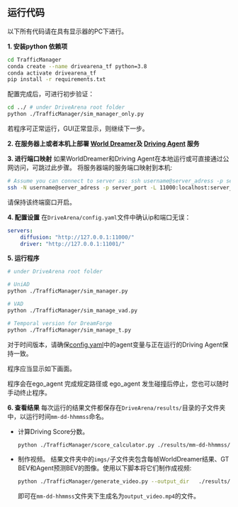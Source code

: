 ## 运行代码

以下所有代码请在具有显示器的PC下进行。

**1. 安装python 依赖项**
```bash
cd TrafficManager
conda create --name drivearena_tf python=3.8
conda activate drivearena_tf
pip install -r requirements.txt
```

配置完成后，可进行初步验证：
```bash
cd ../ # under DriveArena root folder
python ./TrafficManager/sim_manager_only.py
``` 
若程序可正常运行，GUI正常显示，则继续下一步。

**2. 在服务器上或者本机上部署 [World Dreamer](../../WorldDreamer/docs/GETTING_STARTED_CN.md)及 [Driving Agent](../../DrivingAgents/UniAD/README_CN.md) 服务**   
<!-- 详细说明： <span style="color: red;">此处需要link到相关文档</span> -->

**3. 进行端口映射**
如果WorldDreamer和Driving Agent在本地运行或可直接通过公网访问，可跳过此步骤。
将服务器端的服务端口映射到本机:
```bash
# Assume you can connect to server as: ssh username@server_adress -p server_port
ssh -N username@server_adress -p server_port -L 11000:localhost:server_diffusion_port -L 11001:localhost:server_driver_port
```
请保持该终端窗口开启。

**4. 配置设置**
在`DriveArena/config.yaml`文件中确认ip和端口无误：
    
```yaml
servers:
    diffusion: "http://127.0.0.1:11000/"
    driver: "http://127.0.0.1:11001/"
```

**5. 运行程序**
```bash
# under DriveArena root folder

# UniAD
python ./TrafficManager/sim_manager.py

# VAD
python ./TrafficManager/sim_manage_vad.py

# Temporal version for DreamForge
python ./TrafficManager/sim_manage_t.py
``` 
对于时间版本，请确保[config.yaml](../config.yaml)中的agent变量与正在运行的Driving Agent保持一致。

程序应当显示如下画面。

程序会在ego_agent 完成规定路径或 ego_agent 发生碰撞后停止，您也可以随时手动终止程序。

**6. 查看结果**
   每次运行的结果文件都保存在`DriveArena/results/`目录的子文件夹中，以运行时间`mm-dd-hhmmss`命名。
   - 计算Driving Score分数。
        ```bash
        python ./TrafficManager/score_calculator.py ./results/mm-dd-hhmmss/ # modify to real path
        ```
   - 制作视频。
        结果文件夹中的`imgs/`子文件夹包含每帧WorldDreamer结果、GT BEV和Agent预测BEV的图像。使用以下脚本将它们制作成视频:

        ```bash
        python ./TrafficManager/generate_video.py --output_dir   ./results/mm-dd-hhmmss/ # modify to real path
        ```

        即可在`mm-dd-hhmmss`文件夹下生成名为`output_video.mp4`的文件。

    
